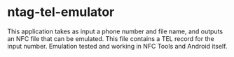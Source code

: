 # ntag-tel-emulator

This application takes as input a phone number and file name, and outputs an NFC file that can be emulated. This file contains a TEL record for the input number. Emulation tested and working in NFC Tools and Android itself. 
